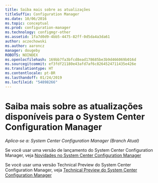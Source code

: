 ```yaml
---
title: Saiba mais sobre as atualizações
titleSuffix: Configuration Manager
ms.date: 10/06/2016
ms.topic: conceptual
ms.prod: configuration-manager
ms.technology: configmgr-other
ms.assetid: 1fa7d0d9-4bb5-4475-82ff-0d5da4a3da61
author: aczechowski
ms.author: aaroncz
manager: dougeby
ROBOTS: NOINDEX
ms.openlocfilehash: 169bb7fa3bfcd8ead178685be3b9d466069b016d
ms.sourcegitcommit: ef3fdf21180e43afd7af6c8264524711435e426e
ms.translationtype: HT
ms.contentlocale: pt-BR
ms.lasthandoff: 01/24/2019
ms.locfileid: "54898266"
---
```

# <a name="learn-more-about-available-updates-for-system-center-configuration-manager"></a>Saiba mais sobre as atualizações disponíveis para o System Center Configuration Manager

*Aplica-se a: System Center Configuration Manager (Branch Atual)*

Se você usar uma versão de lançamento do System Center Configuration Manager, veja [Novidades no System Center Configuration Manager](http://technet.microsoft.com/library/mt622084.aspx)  

 Se você usar uma versão Technical Preview do System Center Configuration Manager, veja [Technical Preview do System Center Configuration Manager](http://technet.microsoft.com/library/mt595861.aspx)

